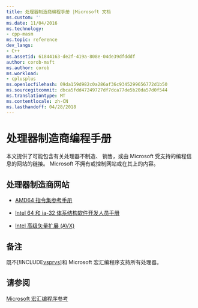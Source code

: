 ```yaml
---
title: 处理器制造商编程手册 |Microsoft 文档
ms.custom: ''
ms.date: 11/04/2016
ms.technology:
- cpp-masm
ms.topic: reference
dev_langs:
- C++
ms.assetid: 61844163-de2f-419a-808e-04de39dfdddf
author: corob-msft
ms.author: corob
ms.workload:
- cplusplus
ms.openlocfilehash: 09da159d982c0a286af36c9345299656772d1b50
ms.sourcegitcommit: dbca5fdd47249727df7dca77de5b20da57d0f544
ms.translationtype: MT
ms.contentlocale: zh-CN
ms.lasthandoff: 04/28/2018
---
```

# <a name="processor-manufacturer-programming-manuals"></a>处理器制造商编程手册
本文提供了可能包含有关处理器不制造、 销售，或由 Microsoft 受支持的编程信息的网站的链接。 Microsoft 不拥有或控制网站或在其上的内容。  
  
## <a name="processor-manufacturer-websites"></a>处理器制造商网站  
  
-   [AMD64 指令集参考手册](http://go.microsoft.com/fwlink/p/?LinkID=219796)  
  
-   [Intel 64 和 ia-32 体系结构软件开发人员手册](http://go.microsoft.com/fwlink/p/?LinkID=219798)  
  
-   [Intel 高级矢量扩展 (AVX)](http://go.microsoft.com/fwlink/p/?LinkID=219800)  
  
## <a name="remarks"></a>备注  
 既不[!INCLUDE[vsprvs](../../assembler/masm/includes/vsprvs_md.md)]和 Microsoft 宏汇编程序支持所有处理器。  
  
## <a name="see-also"></a>请参阅  
 [Microsoft 宏汇编程序参考](../../assembler/masm/microsoft-macro-assembler-reference.md)